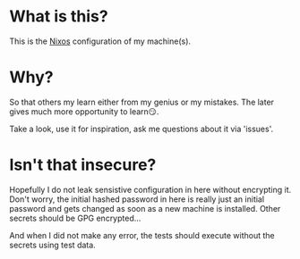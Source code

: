 # What is this?

This is the [Nixos](http://nixos.org) configuration of my machine(s).

# Why?

So that others my learn either from my genius or my mistakes. The later gives much more opportunity to learn😏.

Take a look, use it for inspiration, ask me questions about it via 'issues'.

# Isn't that insecure?

Hopefully I do not leak sensistive configuration in here without encrypting it. Don't worry, the initial hashed password in here is really just an initial password and gets changed as soon as a new machine is installed. Other secrets should be GPG encrypted…

And when I did not make any error, the tests should execute without the secrets using test data.